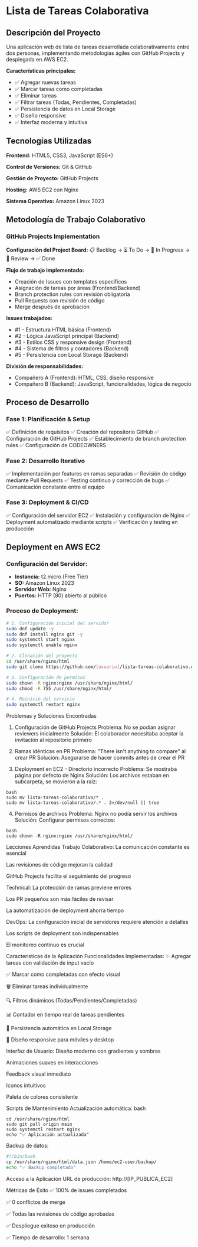 # Lista de Tareas Colaborativa

## Descripción del Proyecto

Una aplicación web de lista de tareas desarrollada colaborativamente entre dos personas, implementando metodologías ágiles con GitHub Projects y desplegada en AWS EC2.

**Características principales:**
- ✅ Agregar nuevas tareas
- ✅ Marcar tareas como completadas
- ✅ Eliminar tareas
- ✅ Filtrar tareas (Todas, Pendientes, Completadas)
- ✅ Persistencia de datos en Local Storage
- ✅ Diseño responsive
- ✅ Interfaz moderna y intuitiva

## Tecnologías Utilizadas

**Frontend:** HTML5, CSS3, JavaScript (ES6+)

**Control de Versiones:** Git & GitHub

**Gestión de Proyecto:** GitHub Projects

**Hosting:** AWS EC2 con Nginx

**Sistema Operativo:** Amazon Linux 2023

## Metodología de Trabajo Colaborativo

### GitHub Projects Implementation

**Configuración del Project Board:**
📋 Backlog → ⏳ To Do → 🔄 In Progress → 👀 Review → ✅ Done

**Flujo de trabajo implementado:**
- Creación de Issues con templates específicos
- Asignación de tareas por áreas (Frontend/Backend)
- Branch protection rules con revisión obligatoria
- Pull Requests con revisión de código
- Merge después de aprobación

**Issues trabajados:**
- #1 - Estructura HTML básica (Frontend)
- #2 - Lógica JavaScript principal (Backend)
- #3 - Estilos CSS y responsive design (Frontend)
- #4 - Sistema de filtros y contadores (Backend)
- #5 - Persistencia con Local Storage (Backend)

**División de responsabilidades:**
- Compañero A (Frontend): HTML, CSS, diseño responsive
- Compañero B (Backend): JavaScript, funcionalidades, lógica de negocio

## Proceso de Desarrollo

### Fase 1: Planificación & Setup
✅ Definición de requisitos
✅ Creación del repositorio GitHub
✅ Configuración de GitHub Projects
✅ Establecimiento de branch protection rules
✅ Configuración de CODEOWNERS


### Fase 2: Desarrollo Iterativo
✅ Implementación por features en ramas separadas
✅ Revisión de código mediante Pull Requests
✅ Testing continuo y corrección de bugs
✅ Comunicación constante entre el equipo


### Fase 3: Deployment & CI/CD
✅ Configuración del servidor EC2
✅ Instalación y configuración de Nginx
✅ Deployment automatizado mediante scripts
✅ Verificación y testing en producción


## Deployment en AWS EC2

### Configuración del Servidor:
- **Instancia:** t2.micro (Free Tier)
- **SO:** Amazon Linux 2023
- **Servidor Web:** Nginx
- **Puertos:** HTTP (80) abierto al público

### Proceso de Deployment:

```bash
# 1. Configuración inicial del servidor
sudo dnf update -y
sudo dnf install nginx git -y
sudo systemctl start nginx
sudo systemctl enable nginx

# 2. Clonación del proyecto
cd /usr/share/nginx/html
sudo git clone https://github.com/[usuario]/lista-tareas-colaborativo.git .

# 3. Configuración de permisos
sudo chown -R nginx:nginx /usr/share/nginx/html/
sudo chmod -R 755 /usr/share/nginx/html/

# 4. Reinicio del servicio
sudo systemctl restart nginx
```
Problemas y Soluciones Encontradas
1. Configuración de GitHub Projects
Problema: No se podían asignar reviewers inicialmente
Solución: El colaborador necesitaba aceptar la invitación al repositorio primero

2. Ramas idénticas en PR
Problema: "There isn't anything to compare" al crear PR
Solución: Asegurarse de hacer commits antes de crear el PR

3. Deployment en EC2 - Directorio incorrecto
Problema: Se mostraba página por defecto de Nginx
Solución: Los archivos estaban en subcarpeta, se movieron a la raíz:
```
bash
sudo mv lista-tareas-colaborativo/* .
sudo mv lista-tareas-colaborativo/.* . 2>/dev/null || true
```
4. Permisos de archivos
Problema: Nginx no podía servir los archivos
Solución: Configurar permisos correctos:

```
bash
sudo chown -R nginx:nginx /usr/share/nginx/html/
```
Lecciones Aprendidas
Trabajo Colaborativo:
La comunicación constante es esencial

Las revisiones de código mejoran la calidad

GitHub Projects facilita el seguimiento del progreso

Technical:
La protección de ramas previene errores

Los PR pequeños son más fáciles de revisar

La automatización de deployment ahorra tiempo

DevOps:
La configuración inicial de servidores requiere atención a detalles

Los scripts de deployment son indispensables

El monitoreo continuo es crucial

Características de la Aplicación
Funcionalidades Implementadas:
✨ Agregar tareas con validación de input vacío

✅ Marcar como completadas con efecto visual

🗑️ Eliminar tareas individualmente

🔍 Filtros dinámicos (Todas/Pendientes/Completadas)

📊 Contador en tiempo real de tareas pendientes

💾 Persistencia automática en Local Storage

📱 Diseño responsive para móviles y desktop

Interfaz de Usuario:
Diseño moderno con gradientes y sombras

Animaciones suaves en interacciones

Feedback visual inmediato

Iconos intuitivos

Paleta de colores consistente

Scripts de Mantenimiento
Actualización automática:
bash
```#!/bin/bash
cd /usr/share/nginx/html
sudo git pull origin main
sudo systemctl restart nginx
echo "✅ Aplicación actualizada"
```
Backup de datos:
```bash
#!/bin/bash
cp /usr/share/nginx/html/data.json /home/ec2-user/backup/
echo "✅ Backup completado"
```
Acceso a la Aplicación
URL de producción: http://[IP_PUBLICA_EC2]

Métricas de Éxito
✅ 100% de issues completados

✅ 0 conflictos de merge

✅ Todas las revisiones de código aprobadas

✅ Despliegue exitoso en producción

✅ Tiempo de desarrollo: 1 semana



